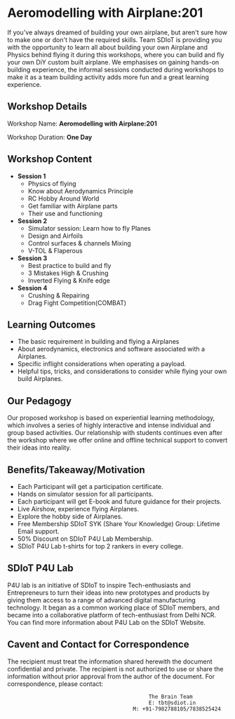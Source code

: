 # Aeromodelling with Airplane:201
If you've always dreamed of building your own airplane, but aren't sure how to make one or don't have the required skills. Team SDIoT is providing you with the opportunity to learn all about building your own Airplane and Physics behind flying it during this workshops, where you can build and fly your own DiY custom built airplane. We emphasises on gaining hands-on building experience, the informal sessions conducted during workshops to make it as a team building activity adds more fun and a great learning experience.

## Workshop Details
Workshop Name: **Aeromodelling with Airplane:201**

Workshop Duration: **One Day**

## Workshop Content
+ **Session 1**
  + Physics of flying
  + Know about Aerodynamics Principle
  + RC Hobby Around World
  + Get familiar with Airplane parts
  + Their use and functioning
+ **Session 2**
  + Simulator session: Learn how to fly Planes
  + Design and Airfoils
  + Control surfaces & channels Mixing
  + V-TOL & Flaperous
+ **Session 3**
  + Best practice to build and fly
  + 3 Mistakes High & Crushing
  + Inverted Flying & Knife edge
+ **Session 4**
  + Crushing & Repairing
  + Drag Fight Competition(COMBAT)

## Learning Outcomes
+ The basic requirement in building and flying a Airplanes
+ About aerodynamics, electronics and software associated with a Airplanes.
+ Specific inflight considerations when operating a payload.
+ Helpful tips, tricks, and considerations to consider while flying your own build Airplanes.

## Our Pedagogy

Our proposed workshop is based on experiential learning methodology, which involves a series of highly interactive and intense individual and group based activities. Our relationship with students continues even after the workshop where we offer online and offline technical support to convert their ideas into reality.

## Benefits/Takeaway/Motivation
+ Each Participant will get a participation certificate.
+ Hands on simulator session for all participants.
+ Each participant will get E-book and future guidance for their projects.
+ Live Airshow, experience flying Airplanes.
+ Explore the hobby side of Airplanes.
+ Free Membership SDIoT SYK (Share Your Knowledge) Group: Lifetime Email support.
+ 50% Discount on SDIoT P4U Lab Membership.
+ SDIoT P4U Lab t-shirts for top 2 rankers in every college.

## SDIoT P4U Lab

P4U lab is an initiative of SDIoT to inspire Tech-enthusiasts and Entrepreneurs to turn their ideas into new prototypes and products by giving them access to a range of advanced digital manufacturing technology. It began as a common working place of SDIoT members, and became into a collaborative platform of tech-enthusiast from Delhi NCR. You can find more information about P4U Lab on the SDIoT Website.

## Cavent and Contact for Correspondence

The recipient must treat the information shared herewith the document confidential and private. The recipient is not authorized to use or share the information without prior approval from the author of the document. For correspondence, please contact:

                                                 The Brain Team
                                                 E: tbt@sdiot.in
                                            M: +91-7982788105/7838525424

 
